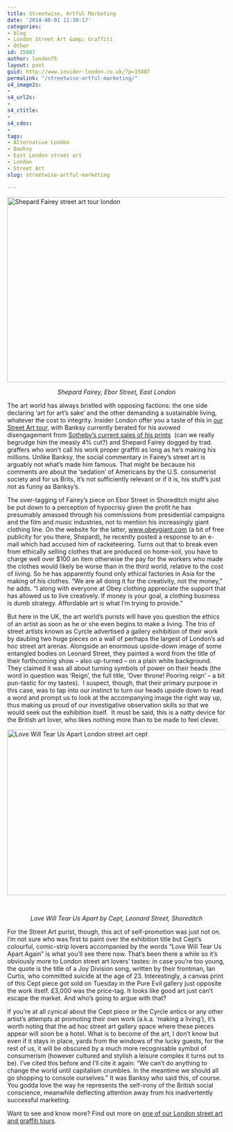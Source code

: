 ```yaml
---
title: Streetwise, Artful Marketing
date: '2014-08-01 11:30:17'
categories:
- blog
- London Street Art &amp; Graffiti
- Other
id: 15807
author: london75
layout: post
guid: http://www.insider-london.co.uk/?p=15807
permalink: "/streetwise-artful-marketing/"
s4_image2s:
- 
s4_url2s:
- 
s4_ctitle:
- 
s4_cdes:
- 
tags:
- Alternative London
- Banksy
- East London street art
- London
- Street Art
slug: streetwise-artful-marketing

---
```

[<img class="size-full wp-image-15844 aligncenter" src="http://www.insider-london.co.uk/wp-content/uploads/2014/08/Shepherd-Fairey.jpg" alt="Shepard Fairey street art tour london" width="569" height="427" />](http://www.insider-london.co.uk/wp-content/uploads/2014/08/Shepherd-Fairey.jpg)

<p style="text-align: center;">
  <em>Shepard Fairey, Ebor Street, East London</em>
</p>

<p style="text-align: left;">
  The art world has always bristled with opposing factions: the one side declaring ‘art for art’s sake’ and the other demanding a sustainable living, whatever the cost to integrity. Insider London offer you a taste of this in <a href="http://www.insider-london.co.uk/london-graffiti-artists-walking-tours/" target="_blank">our Street Art tour</a>, with Banksy currently berated for his avowed disengagement from <a href="http://www.insider-london.co.uk/2014/06/23/banksy-london-street-art/" target="_blank">Sotheby’s current sales of his prints</a>  (can we really begrudge him the measly 4% cut?) and Shepard Fairey dogged by trad. graffers who won’t call his work proper graffiti as long as he’s making his millions. Unlike Banksy, the social commentary in Fairey’s street art is arguably not what’s made him famous. That might be because his comments are about the ‘sedation’ of Americans by the U.S. consumerist society and for us Brits, it’s not sufficiently relevant or if it is, his stuff’s just not as funny as Banksy’s.
</p>

The over-tagging of Fairey&#8217;s piece on Ebor Street in Shoreditch might also be put down to a perception of hypocrisy given the profit he has presumably amassed through his commissions from presidential campaigns and the film and music industries, not to mention his increasingly giant clothing line. On the website for the latter, <a href="http://www.obeygiant.com/" target="_blank">www.obeygiant.com </a>(a bit of free publicity for you there, Shepard), he recently posted a response to an e-mail which had accused him of racketeering. Turns out that to break even from ethically selling clothes that are produced on home-soil, you have to charge well over $100 an item otherwise the pay for the workers who made the clothes would likely be worse than in the third world, relative to the cost of living. So he has apparently found only ethical factories in Asia for the making of his clothes. “We are all doing it for the creativity, not the money,” he adds. “I along with everyone at Obey clothing appreciate the support that has allowed us to live creatively. If money is your goal, a clothing business is dumb strategy. Affordable art is what I’m trying to provide.”

But here in the UK, the art world’s purists will have you question the ethics of an artist as soon as he or she even begins to make a living. The trio of street artists known as Cyrcle advertised a gallery exhibition of their work by daubing two huge pieces on a wall of perhaps the largest of London’s ad hoc street art arenas. Alongside an enormous upside-down image of some entangled bodies on Leonard Street, they painted a word from the title of their forthcoming show &#8211; also up-turned &#8211; on a plain white background. They claimed it was all about turning symbols of power on their heads (the word in question was ‘Reign’, the full title, ‘Over throne! Pooring reign’ &#8211; a bit pun-tastic for my tastes).  I suspect, though, that their primary purpose in this case, was to tap into our instinct to turn our heads upside down to read a word and prompt us to look at the accompanying image the right way up, thus making us proud of our investigative observation skills so that we would seek out the exhibition itself.  It must be said, this is a natty device for the British art lover, who likes nothing more than to be made to feel clever.

[<img class="size-full wp-image-15843 aligncenter" src="http://www.insider-london.co.uk/wp-content/uploads/2014/08/love-will-tear-us-apart.jpg" alt="Love Will Tear Us Apart London street art cept" width="569" height="382" />](http://www.insider-london.co.uk/wp-content/uploads/2014/08/love-will-tear-us-apart.jpg)

&nbsp;

<p style="text-align: center;">
  <em>Love Will Tear Us Apart by Cept, Leonard Street, Shoreditch</em>
</p>

For the Street Art purist, though, this act of self-promotion was just not on. I’m not sure who was first to paint over the exhibition title but Cept’s colourful, comic-strip lovers accompanied by the words “Love Will Tear Us Apart Again” is what you’ll see there now. That’s been there a while so it’s obviously more to London street art lovers&#8217; tastes: in case you’re too young, the quote is the title of a Joy Division song, written by their frontman, Ian Curtis, who committed suicide at the age of 23. Interestingly, a canvas print of this Cept piece got sold on Tuesday in the Pure Evil gallery just opposite the work itself. £3,000 was the price-tag. It looks like good art just can’t escape the market. And who’s going to argue with that?

If you’re at all cynical about the Cept piece or the Cyrcle antics or any other artist’s attempts at promoting their own work (a.k.a. ‘making a living’), it’s worth noting that the ad hoc street art gallery space where these pieces appear will soon be a hotel. What is to become of the art, I don’t know but even if it stays in place, yards from the windows of the lucky guests, for the rest of us, it will be obscured by a much more recognisable symbol of consumerism (however cultured and stylish a leisure complex it turns out to be). I’ve cited this before and I’ll cite it again: “We can’t do anything to change the world until capitalism crumbles. In the meantime we should all go shopping to console ourselves.” It was Banksy who said this, of course.  You godda love the way he represents the self-irony of the British social conscience, meanwhile deflecting attention away from his inadvertently successful marketing.

Want to see and know more? Find out more on <a href="http://www.insider-london.co.uk/london-graffiti-artists-walking-tours/" target="_blank">one of our London street art and graffiti tours</a>.